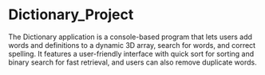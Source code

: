 # Dictionary_Project
The Dictionary application is a console-based program that lets users add words and definitions to a dynamic 3D array, search for words, and correct spelling. It features a user-friendly interface with quick sort for sorting and binary search for fast retrieval, and users can also remove duplicate words.
